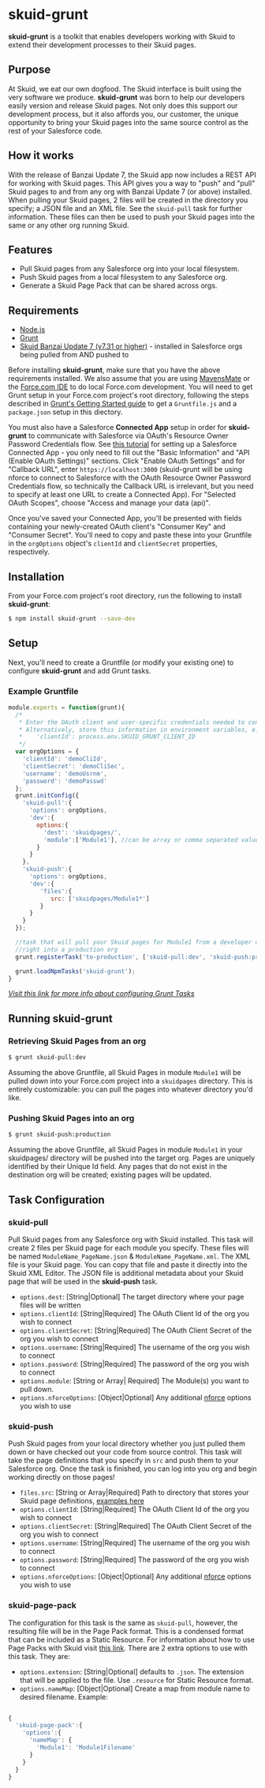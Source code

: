 # skuid-grunt

**skuid-grunt** is a toolkit that enables developers working with Skuid to extend their development processes to their Skuid pages.

## Purpose
At Skuid, we eat our own dogfood. The Skuid interface is built using the very software we produce. **skuid-grunt** was born to help our developers easily version and release Skuid pages. Not only does this support our development process, but it also affords you, our customer, the unique opportunity to bring your Skuid pages into the same source control as the rest of your Salesforce code.

## How it works
With the release of Banzai Update 7, the Skuid app now includes a REST API for working with Skuid pages. This API gives you a way to "push" and "pull" Skuid pages to and from any org with Banzai Update 7 (or above) installed. When pulling your Skuid pages, 2 files will be created in the directory you specify; a JSON file and an XML file. See the ```skuid-pull``` task for further information. These files can then be used to push your Skuid pages into the same or any other org running Skuid.

## Features
* Pull Skuid pages from any Salesforce org into your local filesystem.
* Push Skuid pages from a local filesystem to any Salesforce org.
* Generate a Skuid Page Pack that can be shared across orgs.

## Requirements

* [Node.js](https://nodejs.org/)
* [Grunt](http://gruntjs.com/getting-started)
* [Skuid Banzai Update 7 (v7.31 or higher)](http://www.skuidify.com/SkuidReleases) - installed in Salesforce orgs being pulled from AND pushed to

Before installing **skuid-grunt**, make sure that you have the above requirements installed. We also assume that you are using [MavensMate](http://mavensmate.com/) or the [Force.com IDE](https://developer.salesforce.com/page/Force.com_IDE_Installation) to do local Force.com development. You will need to get Grunt setup in your Force.com project's root directory, following the steps described in [Grunt's Getting Started guide](http://gruntjs.com/getting-started) to get a ```Gruntfile.js``` and a ```package.json``` setup in this diectory. 

You must also have a Salesforce **Connected App** setup in order for **skuid-grunt** to communicate with Salesforce via OAuth's Resource Owner Password Credentials flow. See [this tutorial](https://help.salesforce.com/apex/HTViewHelpDoc?id=connected_app_create.htm) for setting up a Salesforce Connected App - you only need to fill out the "Basic Information" and "API (Enable OAuth Settings)" sections. Click "Enable OAuth Settings" and for "Callback URL", enter ```https://localhost:3000``` (skuid-grunt will be using nforce to connect to Salesforce with the OAuth Resource Owner Password Credentials flow, so technically the Callback URL is irrelevant, but you need to specify at least one URL to create a Connected App). For "Selected OAuth Scopes", choose "Access and manage your data (api)".

Once you've saved your Connected App, you'll be presented with fields containing your newly-created OAuth client's "Consumer Key" and "Consumer Secret". You'll need to copy and paste these into your Gruntfile in the ```orgOptions``` object's ```clientId``` and ```clientSecret``` properties, respectively. 

## Installation
From your Force.com project's root directory, run the following to install **skuid-grunt**:

```bash
$ npm install skuid-grunt --save-dev
```

## Setup
Next, you'll need to create a Gruntfile (or modify your existing one) to configure **skuid-grunt** and add Grunt tasks.

### Example Gruntfile
```js
module.exports = function(grunt){
  /*
   * Enter the OAuth client and user-specific credentials needed to connect to Salesforce.
   * Alternatively, store this information in environment variables, e.g.
   *    'clientId': process.env.SKUID_GRUNT_CLIENT_ID
   */
  var orgOptions = {
    'clientId': 'demoCliId',
    'clientSecret': 'demoCliSec',
    'username': 'demoUsrnm',
    'password': 'demoPasswd'
  };
  grunt.initConfig({
    'skuid-pull':{
      'options': orgOptions,
      'dev':{
        options:{
          'dest': 'skuidpages/',
          'module':['Module1'], //can be array or comma separated values
        }
      }  
    },
    'skuid-push':{
      'options': orgOptions,
      'dev':{
         'files':{
            src: ['skuidpages/Module1*']
         }
      }
    }
  });

  //task that will pull your Skuid pages for Module1 from a developer org and push them
  //right into a production org
  grunt.registerTask('to-production', ['skuid-pull:dev', 'skuid-push:production']);

  grunt.loadNpmTasks('skuid-grunt');
}
```

*[Visit this link for more info about configuring Grunt Tasks](http://gruntjs.com/configuring-tasks)* 

## Running skuid-grunt

### Retrieving Skuid Pages from an org

```bash
$ grunt skuid-pull:dev
```
Assuming the above Gruntfile, all Skuid Pages in module `Module1` will be pulled down into your Force.com project into a `skuidpages` directory. This is entirely customizable: you can pull the pages into whatever directory you'd like.

### Pushing Skuid Pages into an org

```bash
$ grunt skuid-push:production
```
Assuming the above Gruntfile, all Skuid Pages in module `Module1` in your skuidpages/ directory will be pushed into the target org. Pages are uniquely identified by their Unique Id field. Any pages that do not exist in the destination org will be created; existing pages will be updated.

## Task Configuration

### skuid-pull
Pull Skuid pages from any Salesforce org with Skuid installed. This task will create 2 files per Skuid page for each module you specify. These files will be named ```ModuleName_PageName.json``` & ```ModuleName_PageName.xml```. The XML file is your Skuid page. You can copy that file and paste it directly into the Skuid XML Editor. The JSON file is additional metadata about your Skuid page that will be used in the **skuid-push** task.

* ```options.dest```: [String|Optional] The target directory where your page files will be written
* ```options.clientId```: [String|Required] The OAuth Client Id of the org you wish to connect
* ```options.clientSecret```: [String|Required] The OAuth Client Secret of the org you wish to connect
* ```options.username```: [String|Required] The username of the org you wish to connect
* ```options.password```: [String|Required] The password of the org you wish to connect 
* ```options.module```: [String or Array| Required] The Module(s) you want to pull down.
* ```options.nforceOptions```: [Object|Optional] Any additional [nforce](https://github.com/kevinohara80/nforce) options you wish to use

### skuid-push
Push Skuid pages from your local directory whether you just pulled them down or have checked out your code from source control. This task will take the page definitions that you specify in ```src``` and push them to your Salesforce org. Once the task is finished, you can log into you org and begin working directly on those pages!

* ```files.src```: [String or Array|Required] Path to directory that stores your Skuid page definitions, [examples here](http://gruntjs.com/configuring-tasks#files)
* ```options.clientId```: [String|Required] The OAuth Client Id of the org you wish to connect
* ```options.clientSecret```: [String|Required] The OAuth Client Secret of the org you wish to connect
* ```options.username```: [String|Required] The username of the org you wish to connect
* ```options.password```: [String|Required] The password of the org you wish to connect 
* ```options.nforceOptions```: [Object|Optional] Any additional [nforce](https://github.com/kevinohara80/nforce) options you wish to use

### skuid-page-pack
The configuration for this task is the same as ```skuid-pull```, however, the resulting file will be in the Page Pack format. This is a condensed format that can be included as a Static Resource. For information about how to use Page Packs with Skuid visit [this link](http://help.skuidify.com/m/page-assignments-and-overrides/l/245955-import-export-page-packs-and-modules). There are 2 extra options to use with this task. They are:
* ```options.extension```: [String|Optional] defaults to ```.json```. The extension that will be applied to the file. Use ```.resource``` for Static Resource format.
* ```options.nameMap```: [Object|Optional] Create a map from module name to desired filename. Example:
```js

{
  'skuid-page-pack':{
    'options':{
      'nameMap': {
        'Module1': 'Module1Filename'
      } 
    }
  }
}

```